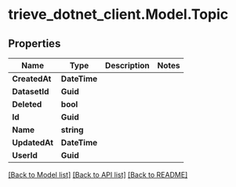 # trieve_dotnet_client.Model.Topic

## Properties

Name | Type | Description | Notes
------------ | ------------- | ------------- | -------------
**CreatedAt** | **DateTime** |  | 
**DatasetId** | **Guid** |  | 
**Deleted** | **bool** |  | 
**Id** | **Guid** |  | 
**Name** | **string** |  | 
**UpdatedAt** | **DateTime** |  | 
**UserId** | **Guid** |  | 

[[Back to Model list]](../README.md#documentation-for-models) [[Back to API list]](../README.md#documentation-for-api-endpoints) [[Back to README]](../README.md)

